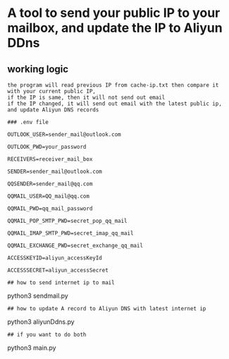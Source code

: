 # A tool to send your public IP to your mailbox, and update the IP to Aliyun DDns 
## working logic
```
the program will read previous IP from cache-ip.txt then compare it with your current public IP,
if the IP is same, then it will not send out email
if the IP changed, it will send out email with the latest public ip, and update Aliyun DNS records

### .env file
```
```
OUTLOOK_USER=sender_mail@outlook.com
```
```
OUTLOOK_PWD=your_password
```
```
RECEIVERS=receiver_mail_box
```
```
SENDER=sender_mail@outlook.com
```
```
QQSENDER=sender_mail@qq.com
```
```
QQMAIL_USER=QQ_mail@qq.com
```
```
QQMAIL_PWD=qq_mail_password
```
```
QQMAIL_POP_SMTP_PWD=secret_pop_qq_mail
```
```
QQMAIL_IMAP_SMTP_PWD=secret_imap_qq_mail
```
```
QQMAIL_EXCHANGE_PWD=secret_exchange_qq_mail
```
```
ACCESSKEYID=aliyun_accessKeyId
```
```
ACCESSSECRET=aliyun_accessSecret
```
```
## how to send internet ip to mail 
```
python3 sendmail.py
```
## how to update A record to Aliyun DNS with latest internet ip

```
python3 aliyunDdns.py
```
## if you want to do both 
```
python3 main.py 
```

